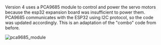 Version 4 uses a PCA9685 module to control and power the servo motors because the esp32 expansion board was insufficient to power them. PCA9685 communicates with the ESP32 using I2C protocol, so the code was updated accordingly. This is an adaptation of the "combo" code from before.

![pca9685_module](https://github.com/user-attachments/assets/bbe897d8-270b-4381-984c-2959a30a4cd0)
